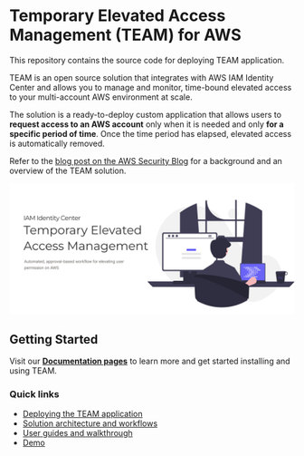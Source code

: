 # Temporary Elevated Access Management (TEAM) for AWS
This repository contains the source code for deploying TEAM application.

TEAM is an open source solution that integrates with AWS IAM Identity Center and allows you to manage and monitor, time-bound elevated access to your multi-account AWS environment at scale.

The solution is a ready-to-deploy custom application that allows users to **request access to an AWS account** only when it is needed and only **for a specific period of time**. Once the time period has elapsed, elevated access is automatically removed.

Refer to the [blog post on the AWS Security Blog]() for a background and an overview of the TEAM solution.

![](docs/assets/images/home_page.png)
## Getting Started
Visit our **[Documentation pages](https://aws-samples.github.io/iam-identity-center-team/)** to learn more and get started installing and using TEAM.

### Quick links
- [Deploying the TEAM application](https://aws-samples.github.io/iam-identity-center-team/docs/deployment)
- [Solution architecture and workflows](https://aws-samples.github.io/iam-identity-center-team/docs/overview)
- [User guides and walkthrough](https://aws-samples.github.io/iam-identity-center-team/docs/guides)
- [Demo](https://aws-samples.github.io/iam-identity-center-team/docs/demo.html)
